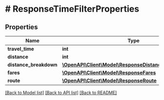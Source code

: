 # # ResponseTimeFilterProperties

## Properties

Name | Type | Description | Notes
------------ | ------------- | ------------- | -------------
**travel_time** | **int** |  | [optional]
**distance** | **int** |  | [optional]
**distance_breakdown** | [**\OpenAPI\Client\Model\ResponseDistanceBreakdownItem[]**](ResponseDistanceBreakdownItem.md) |  | [optional]
**fares** | [**\OpenAPI\Client\Model\ResponseFares**](ResponseFares.md) |  | [optional]
**route** | [**\OpenAPI\Client\Model\ResponseRoute**](ResponseRoute.md) |  | [optional]

[[Back to Model list]](../../README.md#models) [[Back to API list]](../../README.md#endpoints) [[Back to README]](../../README.md)
